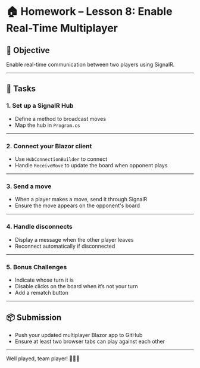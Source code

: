 # 🏠 Homework – Lesson 8: Enable Real-Time Multiplayer

## 🎯 Objective

Enable real-time communication between two players using SignalR.

---

## 📌 Tasks

### 1. Set up a SignalR Hub

- Define a method to broadcast moves
- Map the hub in `Program.cs`

---

### 2. Connect your Blazor client

- Use `HubConnectionBuilder` to connect
- Handle `ReceiveMove` to update the board when opponent plays

---

### 3. Send a move

- When a player makes a move, send it through SignalR
- Ensure the move appears on the opponent's board

---

### 4. Handle disconnects

- Display a message when the other player leaves
- Reconnect automatically if disconnected

---

### 5. Bonus Challenges

- Indicate whose turn it is
- Disable clicks on the board when it’s not your turn
- Add a rematch button

---

## 📦 Submission

- Push your updated multiplayer Blazor app to GitHub
- Ensure at least two browser tabs can play against each other

---

Well played, team player! 🧑‍🤝‍🧑
